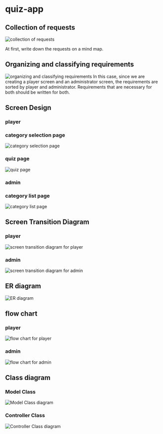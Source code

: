 # quiz-app

## Collection of requests

![collection of requests](./images/スクリーンショット%202024-10-07%202.36.00.png)

At first, write down the requests on a mind map.

## Organizing and classifying requirements

![organizing and classifying requirements](./images/スクリーンショット%202024-10-07%202.49.51.png)
In this case, since we are creating a player screen and an administrator screen, the requirements are sorted by player and administrator.
Requirements that are necessary for both should be written for both.

## Screen Design

### player

### category selection page

![category selection page](./images/スクリーンショット%202024-10-08%202.18.36.png)

### quiz page

![quiz page](./images/スクリーンショット%202024-10-08%202.19.35.png)

### admin

### category list page

![category list page](./images/スクリーンショット%202024-10-08%202.15.20.png)

## Screen Transition Diagram

### player

![screen transition diagram for player](./images/スクリーンショット%202024-10-08%2021.28.57.png)

### admin

![screen transition diagram for admin](./images/スクリーンショット%202024-10-08%2021.29.25.png)

## ER diagram

![ER diagram](./images/スクリーンショット%202024-10-09%201.52.06.png)

## flow chart

### player

![flow chart for player](./images/スクリーンショット%202024-10-08%2023.53.01.png)

### admin

![flow chart for admin](./images/スクリーンショット%202024-10-09%200.12.59.png)

## Class diagram

### Model Class

![Model Class diagram](./images/スクリーンショット%202024-10-09%2014.42.37.png)

### Controller Class

![Controller Class diagram](./images/スクリーンショット%202024-10-09%2014.43.02.png)
